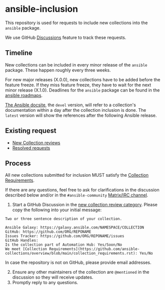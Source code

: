 # ansible-inclusion

This repository is used for requests to include new collections into the `ansible` package.

We use GitHub [Discussions](https://github.com/ansible-collections/ansible-inclusion/discussions) feature to track these requests.

## Timeline

New collections can be included in every minor release of the `ansible` package. These happen roughly every three weeks.

For new major releases (X.0.0), new collections have to be added before the feature freeze. If they miss feature freeze, they have to wait for the next minor release (X.1.0). Deadlines for the `ansible` package can be found in the [ansible roadmaps](https://docs.ansible.com/ansible/devel/roadmap/ansible_roadmap_index.html).

[The Ansible docsite](https://docs.ansible.com/ansible/devel/collections/community/index.html), the `devel` version, will refer to a collection's documentation within a day after the collection inclusion is done. The ``latest`` version will show the references after the following Ansible release.

## Existing request

* [New Collection reviews](https://github.com/ansible-collections/ansible-inclusion/discussions/categories/new-collection-reviews)
* [Resolved requests](https://github.com/ansible-collections/ansible-inclusion/discussions/categories/resolved-reviews)

## Process

All new collections submitted for inclusion MUST satisfy the [Collection Requirements](https://github.com/ansible-collections/overview/blob/main/collection_requirements.rst).

If there are any questions, feel free to ask for clarifications in the discussion described below and/or in the `#ansible-community` [Matrix/IRC channel](https://docs.ansible.com/ansible/latest/community/communication.html#real-time-chat).

1. Start a GitHub Discussion in the [new collection review category](https://github.com/ansible-collections/ansible-inclusion/discussions/new?category=new-collection-reviews).  Please copy the following into your initial message:
```
Two or three sentence description of your collection.

Ansible Galaxy: https://galaxy.ansible.com/NAMESPACE/COLLECTION
GitHub: https://github.com/ORG/REPONAME
Issues Tracker: https://github.com/ORG/REPONAME/issues
GitHub Handles: 
Is the collection part of Automation Hub: Yes/Soon/No
We meet [Collection Requirements](https://github.com/ansible-collections/overview/blob/main/collection_requirements.rst): Yes/No
```
In case the repository is not on GitHub, please provide email addresses.

2. Ensure any other maintainers of the collection are `@mentioned` in the discussion so they will receive updates.
3. Promptly reply to any questions.
